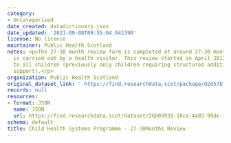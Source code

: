 ```yaml
---
category:
- Uncategorised
date_created: datadictionary.json
date_updated: '2021-09-08T09:55:04.041390'
license: No licence
maintainer: Public Health Scotland
notes: <p>The 27-30 month review form is completed at around 27-30 months of age and
  is carried out by a health visitor. This review started in April 2013 and is offered
  to all children (previously only children requiring structured additional/intensive
  support).</p>
organization: Public Health Scotland
original_dataset_link: ' https://find.researchdata.scot/package/d2d57b7f-95d8-425f-b2fd-cc9aff05e659'
records: null
resources:
- format: JSON
  name: JSON
  url: https://find.researchdata.scot/dataset/26b03931-18ce-4a83-99de-1fca258518f3/resource/d2d57b7f-95d8-425f-b2fd-cc9aff05e659/download/datadictionary.json
schema: default
title: Child Health Systems Programme - 27-30Months Review
---
```

